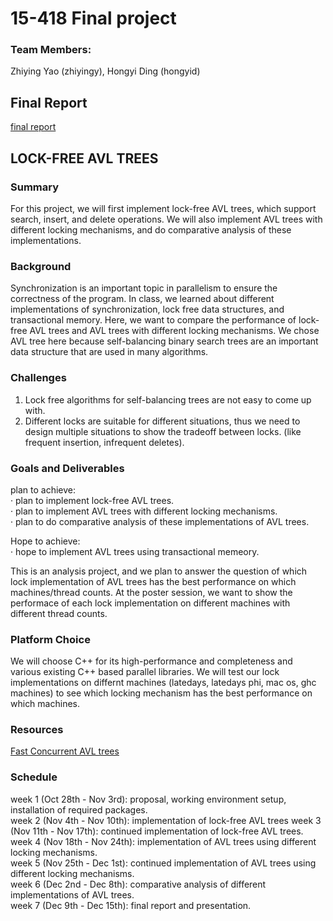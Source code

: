 # 15-418 Final project
### Team Members: 
Zhiying Yao (zhiyingy), Hongyi Ding (hongyid)

## Final Report
[final report](https://github.com/zhiyingy/zhiyingy.github.io/blob/zhiyingy-proposal/final.md)

## LOCK-FREE AVL TREES
### Summary

For this project, we will first implement lock-free AVL trees, which support search, insert, and delete operations. We will also implement AVL trees with different locking mechanisms, and do comparative analysis of these implementations. 

### Background

Synchronization is an important topic in parallelism to ensure the correctness of the program. In class, we learned about different implementations of synchronization, lock free data structures, and transactional memory. Here, we want to compare the performance of lock-free AVL trees and AVL trees with different locking mechanisms. We chose AVL tree here because self-balancing binary search trees are an important data structure that are used in many algorithms.

### Challenges
1. Lock free algorithms for self-balancing trees are not easy to come up with.<br />
2. Different locks are suitable for different situations, thus we need to design multiple situations to show the tradeoff between locks. (like frequent insertion, infrequent deletes).

### Goals and Deliverables

plan to achieve: <br />
· plan to implement lock-free AVL trees. <br />
· plan to implement AVL trees with different locking mechanisms. <br />
· plan to do comparative analysis of these implementations of AVL trees.

Hope to achieve: <br />
· hope to implement AVL trees using transactional memeory.

This is an analysis project, and we plan to answer the question of which lock implementation of AVL trees has the best performance on which machines/thread counts. At the poster session, we want to show the performace of each lock implementation on different machines with different thread counts. 

### Platform Choice
We will choose C++ for its high-performance and completeness and various existing C++ based parallel libraries. We will test our lock implementations on differnt machines (latedays, latedays phi, mac os, ghc machines) to see which locking mechanism has the best performance on which machines.

### Resources
[Fast Concurrent AVL trees](https://spcl.inf.ethz.ch/Teaching/2013-dphpc/final/8.pdf)

### Schedule
week 1 (Oct 28th - Nov 3rd): proposal, working environment setup, installation of required packages. <br />
week 2 (Nov 4th - Nov 10th): implementation of lock-free AVL trees
week 3 (Nov 11th - Nov 17th): continued implementation of lock-free AVL trees.<br />
week 4 (Nov 18th - Nov 24th): implementation of AVL trees using different locking mechanisms.<br />
week 5 (Nov 25th - Dec 1st): continued implementation of AVL trees using different locking mechanisms.<br />
week 6 (Dec 2nd - Dec 8th): comparative analysis of different implementations of AVL trees. <br />
week 7 (Dec 9th - Dec 15th): final report and presentation.<br />



